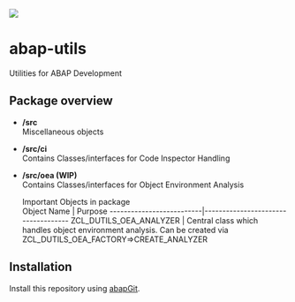![](https://img.shields.io/badge/ABAP-v7.40sp08+-orange)
# abap-utils

Utilities for ABAP Development

## Package overview
- **/src**  
  Miscellaneous objects
- **/src/ci**  
  Contains Classes/interfaces for Code Inspector Handling
- **/src/oea (WIP)**  
  Contains Classes/interfaces for Object Environment Analysis  
  
  Important Objects in package  
  Object Name               | Purpose
  --------------------------|------------------------------------
  ZCL_DUTILS_OEA_ANALYZER   | Central class which handles object environment analysis. Can be created via ZCL_DUTILS_OEA_FACTORY=>CREATE_ANALYZER

## Installation

Install this repository using [abapGit](https://github.com/abapGit/abapGit#abapgit).
